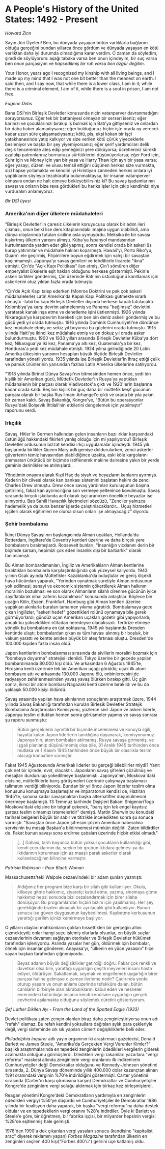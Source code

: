 # A People's History of the United States: 1492 - Present

*Howard Zinn*

Sayın Jüri Üyeleri! Ben, bu dünyada yaşayan bütün varlıklarla bağlarım olduğu
gerçeğini bundan yıllarca önce gördüm ve dünyada yaşayan en kötü varlıktan daha
iyi durumda olmadığıma karar verdim. O zaman da söyledim, şimdi de söylüyorum:
aşağı tabaka varsa ben onun içindeyim, bir suç varsa ben onun parçasıyım ve
*hapsedilmiş bir ruh varsa ben özgür değilim*.


Your Honor, years ago I recognized my kinship with all living beings, and I made
up my mind that I was not one bit better than the meanest on earth. I said then,
and I say now, that while there is a lower class, I am in it; while there is a
criminal element, I am of it, while there is a soul in prison, I am not free.

*Eugene Debs*

Bana DSİ'nin Birleşik Devletler konusunda niçin vatanperver davranmadığını
soruyorsunuz. Eğer tek bir battaniyesi olmayan bir serseri iseniz; eğer karınızı
ve çocuklarınızı bırakıp iş bulmak için Batı'ya gittiyseniz ve onlardan bir daha
haber alamadıysanız; eğer bulduğunuz hiçbir işte orada oy verecek kadar uzun
süre çalışamadıysanız; kötü, pis, ekşi kokan bir işçi yatakhanesinde yatıp
kalkıyor ve size verilen kötü çürük yiyeceklerle besleniyor ve başka bir şey
yiyemiyorsanız; eğer şerif yardımcıları delik deşik tencerenize ateş edip
yemeğinizi yere döküyorsa; ücretleriniz sürekli azaltılıp patronlarınız
burnunuzu sürttüklerini düşünüyorlarsa; eğer Ford için, Suhr için ve Money için
yarı bir yasa ve Harry Thaw için ayrı bir yasa varsa; eğer yasayı, düzeni ve
ulusu temsil ettiğini düşünen herkes size vurmakta, sizi hapse yollamakta ve
kendini iyi Hıristiyan zanneden herkes onlara iyi yaptıklarını söyleyip
tezahüratta bulunmaktaysa, bir insanın vatanperver olmasını ondan ne halt etmeye
bekleyebilirsiniz ki? Bu savaş işadamlarının savaşı ve onların bize reva
gördükleri bu harika işler için çıkıp kendimizi niye vurduralım anlamıyoruz.

*Bir DSİ üyesi*


### Amerika'nın diğer ülkelere müdahaleleri

"Birleşik Devletler'in çaresiz ülkelerin koruyucusu olarak bir adım ileri
çıkması, onun belki lise ders kitaplarındaki imajına uygun olabilirdi, ama dünya
olaylarında tutulan siciline asla uymuyordu. Meksika ile bir savaşı kışkırtmış
ülkenin yarısını almıştı. Küba'ya İspanyol mandasından kurtulmasında yardım eder
gibi yapmış, sonra kendisi orada bir askeri üs kurup yatırımlar ve müdahale
hakları koparmıştı. Hawaii'yi, Porto Riko'yu, Guam'ı ele geçirmiş, Filipinlilere
boyun eğdirmek için vahşi bir savaştan kaçınmamıştı. Japonya'yı savaş gemileri
ve tehditlerle ticarete "ikna" etmişti. Çin'de "Açık Kapı Politikası" ilan
etmiş, Çin'i sömüren diğer emperyalist ülkelerle eşit hakları olduğunu herkese
göstermişti. Pekin'e askeri birlikler göndermiş, Çin üzerinde Batı'nın
üstünlüğünü kanıtlamak için askerlerini otuz yıldan fazla orada tutmuştu.

"Çin'de Açık Kapı talep ederken (Monroe Doktrini ve pek çok askeri
müdahalelerle) Latin Amerika'da Kapalı Kapı Politikası gütmekte ısrarlı olmuştu
-tabii bu kapı Birleşik Devletler dışında herkese kapalı
tutulacaktı. Kolombiya'ya karşı devrim sahnelenmiş ve Panama "bağımsız"
devletini yaratarak kanalı inşa etme ve denetleme işini üstlenmişti. 1926
yılında Nikaragua'ya karşıdevrim hareketi için ben bin deniz askeri göndermiş ve
bu gücü yedi yıl orada tutmuştu. 1916 yılında Dominik Cumhuriyeti'ne dördünce
kez müdahale etmiş ve sekiz yıl boyunca bu güçlerini orada tutmuştu. 1915
yılında Haiti'ye ikinci kez müdahale etmiş ve on dokuz yıl orada asker
bulundurmuştu. 1900 ve 1933 yılları arasında Birleşik Devletler Küba'ya dört
kez, Nikaragua'ya iki kez, Panama'ya altı kez, Guatemala'ya bir kez, Honduras'a
yedi kez müdahale etmişti. 1924 yılına gelindiğinde 20 Latin Amerika ülkesinin
yarısının hesapları büyük ölçüde Birleşik Devletler tarafından
yönetiliyordu. 1935 yılında ise Birleşik Devletler'in ihraç ettiği çelik ve
pamuk ürünlerinin yarısından fazlası Latin Amerika ülkelerine satılıyordu.

"1918 yılında Birinci Dünya Savaşı'nın bitmesinden hemen önce, yedi bin kişilik
bir Amerikan gücü, Müttefik Devletler'in Rusya'ya yaptıkları müdahalenin bir
parçası olarak Vladivostok'a çıktı ve 1920'lerin başlarına kadar orada
kaldı. Beş bin kişilik bir güç daha bir müttefik keşif gücünün parçası olarak
bir başka Rus limanı Arhangel'e çıktı ve orada bir yıla yakın bir zaman
kaldı. Savaş Bakanlığı, Kongre'ye, "Bütün bu operasyonlar Rusya'daki Bolşevik
İhtilali'nin etkilerini dengelemek için yapılmıştır" raporunu verdi.


### Irkçılık

Savaş, Hitler'in Germen halkından gelen insanların bazı ırklar karşısındaki
üstünlüğü hakkındaki fikirleri yanlış olduğu için mi yapılıyordu? Birleşik
Devletler ordusunun bizzat kendisi ırkçı uygulamalar içindeydi. 1945 yılı
başlarında birlikler Queen Mary adlı gemiye doldurulurken, zenci askerler
güvertenin temiz havasından olabildiğince uzakta, eski köle kargolarını
anımsatan ürkütücü bir biçimde istiflenerek makine dairesine yakın bir yerde
geminin derinliklerine atılmışlardı.

Yönetimin onayını alarak Kızıl Haç da siyah ve beyazların kanlarını
ayırmıştı. Kaderin bir cilvesi olarak kan bankası sistemini başlatan hekim de
zenci Charles Drew olmuştu. Drew önce savaş yardımları kuruluşunun başına
getirilmiş, fakat kan ayrımcılığına son vermeye yeltenince kovulmuştu. Savaş
sırasında birçok işkolunda acil olarak işçi aranırken öncelikle beyazlar işe
alınıyordu. Batı Sahili Havacılık İşletmeleri sözcüzü, "Zenciler yalnızca
hademelik ya da buna benzer işlerde çalıştırılacaklardır... Uçuş hizmetleri
işçileri olarak eğitimleri ne olursa olsun onları işe almayacağız" diyordu.


### Şehir bombalama

İkinci Dünya Savaşı'nın başlangıcında Alman uçakları, Hollanda'da Rotterdam,
İngiltere'de Coventry kentleri üzerine ve daha birçok yere bombalarını
bırakmışlardı. Roosevelt bunları, "İnsanlığın vicdanını derin bir biçimde
sarsan, hepimizi çok eden insanlık dışı bir barbarlık" olarak tanımlamıştı.

Bu Alman bombardımanları, İngiliz ve Amerikalıların Alman kentlerine
bıraktıkları bombalarla karşılaştırıldığında çok yüzeysel kalıyordu. 1943
yılının Ocak ayında Müttefikler Kazablanka'da buluştular ve geniş ölçekli hava
hücümları yaparak, "Yerinden oynatmak suretiyle Alman ordusunun yok edilmesi;
sanayi ve ekonomik sistemin çökertilerek Alman halkının moralinin bozulması ve
son olarak Almanların silahlı direnme gücünün iyice zayıflatılarak nihai zaferin
kazanılması" konusunda anlaştılar. Böylece bin uçağın Köln, Essen, Frankfurt,
Hamburg gibi Alman kentleri üzerine yaptıkları akınlarla buraları tamamen yıkıma
uğratıldı. Bombalamaya gece çıkan İngilizler, "askeri hedef" gözettikleri rolünü
oynamaya bile gerek görmüyorlardı; gündüz uçan Amerikan uçakları gözetir gibi
yapıyorlardı; ancak bu yükseldikleri irtifadan neredeyse olanaksızdı. Terörize
etmeye yönelik bu bombalama en üst noktasına, 1945 yılı başlarında Dresden
kentinde ulaştı; bombalardan çıkan ısı tüm havası alınmış bir boşluk, bir vakum
yarattı ve kentte aniden büyük bir ateş fırtınası oluştu. Dresden'de 100.000
kişiden fazla insan öldü.

Japon kentlerinin bombalanması sırasında da sivillerin moralini bozmak için
"bombaya doyurma" stratejisi izlenildi. Tokyo üzerine bir gecede yapılan
bombardımanda 80.000 kişi öldü. Ve arkasından 6 Ağustos 1945'te, Hiroşima kenti
üzerinde tek bir Amerikan uçağı görüldü; uçak ilk atom bombasını attı ve
arkasında 100.000 Japonu ölü, onbinlercesini de radyasyon zehirlenmesinden yavaş
yavaş ölürken bırakıp gitti. Üç gün sonra, ikinci bir atom bombası Nagazaki
kenti üzerine bırakıldı ve bu da yaklaşık 50.000 kişiyi öldürdü.

Savaş sırasında yapılan hava akınlarının sonuçlarını araştırmak üzere, 1944
yılında Savaş Bakanlığı tarafından kurulan Birleşik Devletler Stratejik
Bombalama Araştırmaları Komisyonu, yüzlerce sivil Japon ve askeri liderle,
Japonya teslim olduktan hemen sonra görüşmeler yapmış ve savaş sonrası şu raporu
sunmuştu:

> Bütün gerçeklerin ayrıntılı bir biçimde incelenmesi ve konuyla ilgili, hayatta
> kalan Japon liderlerin tanıklığına dayanarak, komisyonumuz Japonya'nın; atom
> bombaları atılmamış, Rusya savaşa girmemiş, ve işgali planlanıp düşünülmemiş
> olsa bile, 31 Aralık 1945 tarihinden önce mutlaka ve 1 Kasım 1945 tarihinden
> önce büyük bir olasılıkla teslim olacağı kanaatine varmıştır.

Fakat 1945 Ağustosunda Amerikalı liderler bu gerçeği bilebilirler miydi? Yanıt
çok net bir içimde,  *evet*, olacaktır. Japonların savaş şifreleri çözülmüş ve
mesajları durdurulup yokedilmeye başlanmıştı. Japonya'nın, Moskova'daki
elçisine, müttefiklerle barış görüşmeleri üzerinde çalışmaya başlaması
talimatını verdiği biliniyordu. Bundan bir yıl önce Japon liderler teslim olma
konusunu konuşmaya başlamışlar ve imparatorun kendisi de, Haziran 1945'te,
sonuna kadar savaşmaktan başka alternatifler düşünülmesini önermeye
başlamıştı. 13 Temmuz tarihinde Dışişleri Bakanı ShigenoriTogo Moskova'daki
elçisine bir telgraf çekerek, "barış için tek engel kayıtsız şartsız teslim
olmamızı istemeleridir" demişti. Martin Sherwin bu konudaki tarihsel belgeleri
büyük bir sabır ve titizlikle inceledikten sonra şu sonuca varmıştı: "Savaştan
önce Japon şifresini çözen Amerikan haberalma servisinin bu mesajı Başkan'a
bildirmemesi mümkün değildi. Zaten bildirdiler de. Fakat bunun savaşı sona
erdirme çabaları üzerinde hiçbir etkisi olmadı."

> [...] Dahası, tarih boyunca bütün yoksul çocukların kullanıldığı gibi, kendi
> çocuklarının da, seçkin bir grubun iktidara gelmesi ya da iktidarının
> korunması için az maaşlı paralı askerler olarak kullanılacağının bilincine
> varmıştır.

*Patrisia Robinson - Poor Black Woman*

Massachusetts'teki Walpole cezaevindeki bir adam şunları yazmıştı:

> Aldığımız her program bize karşı bir silah gibi kullanılıyor. Okula, kiliseye
> gitme hakkımız, ziyaretçi kabul etme, yazma, sinemaya gitme hakkımız hepsi
> sonunda bizi cezalandırmak için birer silaha dönüşüyor. Bu programlardan
> hiçbiri bizim için yapılmamış. Her şey gerektiğinde bizden alınacak bir
> ayrılacalık gibi kullanılıyor. Bunun sonucu ise güven duygusunun
> kaybedilmesi. Kaybetme korkusunun yarattığı gerilim içinizi kemirmeye
> başlıyor.

O yılların olayları mahkümların çoktan hissettikleri bir gerçeğin altını
çizmekteydi; onlar hangi suçu işlemiş olurlarla olsunlar, en büyük suçlar
cezaevlerinin devamını sağlayan otoriteler ve Birleşik Devletler hükümeti
tarafından işleniyordu. Aslında yasalar her gün, öldürmek için bombalar, ölmek
için insanlar gönderen, Anayasa'yı, "ülkenin en yüce yasasını" hiçe sayan başkan
tarafından çiğneniyordu.

> Beyaz adamın büyük değişiklikler getirdiği doğru. Fakar çok renkli ve davetkar
> olsa bile, yarattığı uygarlığın çeşitli meyveleri insanı hasta ediyor,
> öldürüyor. Sakatlamak, soymak ve engellemek uygarlığın birer parçası haline
> gelmişse o zaman ilerleme nedir?
> Çadırında yerde oturup yaşam ve onun anlamı üzerinde tefekküre dalan, bütün
> canlıların birbiriyle olan akrabalıklarını kabul eden ve nesneler evrenindeki
> bütünlüğü insanın kendi kendisine uygarlığın gerçek cevherini aşılamakta
> olduğunu söylemek cüretini gösteriyorum.

*Şef Luther Dikilen Ayı - From the Land of the Spotted Eagle (1933)*

Devlet politikası zaten zengin olanları biraz daha zenginleştiriyorsa onun adı
"refah" olamaz. Bu refah kendini yoksullara dağıtılan aylık para çekleriyle
değil, vergi sisteminde sık sık yapılan cömert değişikliklerle belli eder.

*Philadelphia Inquirer* adlı yayın organının iki araştırmacı gazetecisi, Donald
 Barlett ve James Steele, "Amerika'da Gerçekten Vergi Verenler Kimler?" başlıklı
 araştırmalarında en tepedeki zenginlerin ödedikleri vergilerin giderek
 azalmakta olduğunu görmüşlerdi. İzledikleri vergi rakamları yazarlara "vergi
 reformu" maskesi altında zenginlerin vergi oranlarını ilk indirenlerin
 Cumhuriyetçiler değil Demokratlar olduğunu ve Kennedy-Johnson yönetimi
 sırasında, 2. Dünya Savaşı döneminde yıllık 400.000 dolar kazançtan alınan %91
 oranındaki verginin %70'e indirildiğini göstermişti. Carter yönetimi sırasında
 (Carter'ın karşı çıkmasına karşın) Demokratlar ve Cumhuriyetçiler Kongre'de
 zenginlere vergi soluğu aldırmak için birkaç kez birleşmişlerdi.

Reagan yönetimi Kongre'deki Demokratların yardımıyla en zenginlerin ödedikleri
vergiyi %50'ye düşürdü ve Cumhuriyetçiler ile Demokratlar 1986 yılında bir
koalisyon daha yaparak, bir başka "vergi reformu"na daha destek oldular ve en
tepedekilerin vergi oranını %28'e indirdiler. Öyle ki Barlett ve Steele'e göre,
bir öğretmen, bir fabrika işçisi, bir milyarder hepsinin vergisi %28'de
eşitlenmiş hale gelmişti.

1978'den 1990'a dek çıkarılan vergi yasaları sonucu (kendisine "kapitalist araç"
diyerek reklamını yapan) *Forbes Magazine* tarafından ülkenin en zenginleri
seçilen 400 kişi("Forbes 400'ü") gelirini üçe katlamış oldu.
